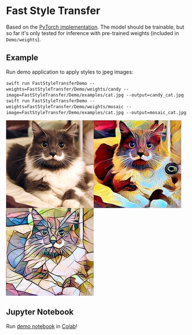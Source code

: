 # Fast Style Transfer

Based on the [PyTorch implementation](https://github.com/pytorch/examples/tree/master/fast_neural_style).
The model should be trainable, but so far it's only tested for inference with pre-trained weights (included in `Demo/weights`). 

## Example
Run demo application to apply styles to jpeg images:
```
swift run FastStyleTransferDemo --weights=FastStyleTransfer/Demo/weights/candy --image=FastStyleTransfer/Demo/examples/cat.jpg --output=candy_cat.jpg
swift run FastStyleTransferDemo --weights=FastStyleTransfer/Demo/weights/mosaic --image=FastStyleTransfer/Demo/examples/cat.jpg --output=mosaic_cat.jpg
```

<img src="Demo/examples/cat.jpg" height="240" width="240" align="left">
<img src="Demo/examples/cat_candy.jpg" height="240" width="240" align="left">
<img src="Demo/examples/cat_mosaic.jpg" height="240" width="240">

## Jupyter Notebook
Run [demo notebook](Demo/ColabDemo.ipynb) in [Colab](https://colab.research.google.com/github/vvmnnnkv/swift-models/blob/fast-style/FastStyleTransfer/Demo/ColabDemo.ipynb)!
